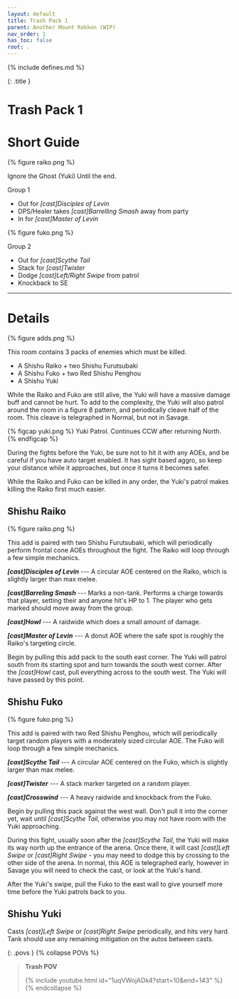 ```yaml
---
layout: default
title: Trash Pack 1
parent: Another Mount Rokkon (WIP)
nav_order: 1
has_toc: false
root: .
---
```


{% include defines.md %}

{: .title }
# Trash Pack 1

# Short Guide

{% figure raiko.png %}

Ignore the Ghost (Yuki) Until the end.

Group 1

* Out for *[cast]Disciples of Levin*
* DPS/Healer takes *[cast]Barrelling Smash* away from party
* In for *[cast]Master of Levin*

<div class="clear"></div>

{% figure fuko.png %}

Group 2

* Out for *[cast]Scythe Tail*
* Stack for *[cast]Twister*
* Dodge *[cast]Left/Right Swipe* from patrol
* Knockback to SE

-----

# Details

{% figure adds.png %}

This room contains 3 packs of enemies which must be killed.

* A Shishu Raiko + two Shishu Furutsubaki
* A Shishu Fuko + two Red Shishu Penghou
* A Shishu Yuki

While the Raiko and Fuko are still alive, the Yuki will have a massive damage
buff and cannot be hurt. To add to the complexity, the Yuki will also patrol
around the room in a figure 8 pattern, and periodically cleave half of the room.
This cleave is telegraphed in Normal, but not in Savage.

{% figcap yuki.png %}
Yuki Patrol. Continues CCW after returning North.
{% endfigcap %}

During the fights before the Yuki, be sure not to hit it with any AOEs, and be
careful if you have auto target enabled. It has sight based aggro, so keep your
distance while it approaches, but once it turns it becomes safer.

While the Raiko and Fuko can be killed in any order, the Yuki's patrol makes
killing the Raiko first much easier.

## Shishu Raiko

{% figure raiko.png %}

This add is paired with two Shishu Furutsubaki, which will periodically perform
frontal cone AOEs throughout the fight. The Raiko will loop through a few simple
mechanics.

***[cast]Disciples of Levin*** --- A circular AOE centered on the Raiko, which
is slightly larger than max melee.

***[cast]Barreling Smash*** --- Marks a non-tank. Performs a charge towards that
player, setting their and anyone hit's HP to 1. The player who gets marked
should move away from the group.

***[cast]Howl*** --- A raidwide which does a small amount of damage.

***[cast]Master of Levin*** --- A donut AOE where the safe spot is roughly the
Raiko's targeting circle.

Begin by pulling this add pack to the south east corner. The Yuki will patrol
south from its starting spot and turn towards the south west corner. After the
*[cast]Howl* cast, pull everything across to the south west. The Yuki will have
passed by this point.

## Shishu Fuko

{% figure fuko.png %}

This add is paired with two Red Shishu Penghou, which will periodically target
random players with a moderately sized circular AOE. The Fuko will loop through
a few simple mechanics.

***[cast]Scythe Tail*** --- A circular AOE centered on the Fuko, which is
slightly larger than max melee.

***[cast]Twister*** --- A stack marker targeted on a random player.

***[cast]Crosswind*** --- A heavy raidwide and knockback from the Fuko.

Begin by pulling this pack against the west wall. Don't pull it into the corner
yet, wait until *[cast]Scythe Tail*, otherwise you may not have room with the
Yuki approaching.

During this fight, usually soon after the *[cast]Scythe Tail*, the Yuki will
make its way north up the entrance of the arena. Once there, it will cast
*[cast]Left Swipe* or *[cast]Right Swipe* - you may need to dodge this by
crossing to the other side of the arena. In normal, this AOE is telegraphed
early, however in Savage you will need to check the cast, or look at the Yuki's
hand.

After the Yuki's swipe, pull the Fuko to the east wall to give yourself more
time before the Yuki patrols back to you.

## Shishu Yuki

Casts *[cast]Left Swipe* or *[cast]Right Swipe* periodically, and hits very
hard. Tank should use any remaining mitigation on the autos between casts.

{: .povs }
{% collapse POVs %}
> **Trash POV**
>
> {% include youtube.html id="1uqVWojADk4?start=10&end=143" %}
{% endcollapse %}
